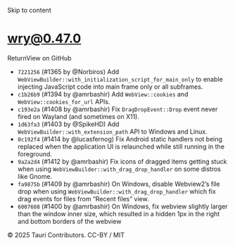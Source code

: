 Skip to content
# wry@0.47.0
ReturnView on GitHub
  * `7221256` (#1365 by @Norbiros) Add `WebViewBuilder::with_initialization_script_for_main_only` to enable injecting JavaScript code into main frame only or all subframes.
  * `c1b26b9` (#1394 by @amrbashir) Add `WebView::cookies` and `WebView::cookies_for_url` APIs.
  * `c193e2a` (#1408 by @amrbashir) Fix `DragDropEvent::Drop` event never fired on Wayland (and sometimes on X11).
  * `1d63fa3` (#1403 by @SpikeHD) Add `WebViewBuilder::with_extension_path` API to Windows and Linux.
  * `0c192f4` (#1414 by @lucasfernog) Fix Android static handlers not being replaced when the application UI is relaunched while still running in the foreground.
  * `9a2a2d4` (#1412 by @amrbashir) Fix icons of dragged items getting stuck when using `WebViewBuilder::with_drag_drop_handler` on some distros like Gnome.
  * `fa9875b` (#1409 by @amrbashir) On Windows, disable Webview2’s file drop when using `WebViewBuilder::with_drag_drop_handler` which fix drag events for files from “Recent files” view.
  * `6007608` (#1400 by @amrbashir) On Windows, fix webview slightly larger than the window inner size, which resulted in a hidden 1px in the right and bottom borders of the webview


© 2025 Tauri Contributors. CC-BY / MIT
